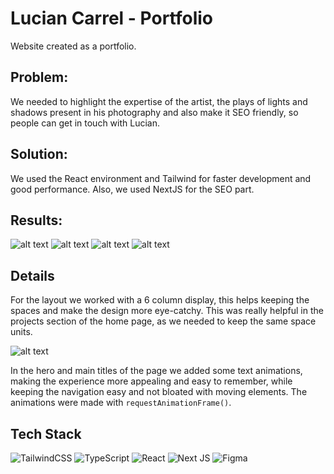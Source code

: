 # Lucian Carrel - Portfolio

Website created as a portfolio. 

## Problem:
We needed to highlight the expertise of the artist, the plays of lights and shadows present in his photography and also make it SEO friendly, so people can get in touch with Lucian.

## Solution:
We used the React environment and Tailwind for faster development and good performance. Also, we used NextJS for the SEO part.

## Results:
![alt text](../images-not-optimized/02_MVP_Lucian-form.gif)
![alt text](../images-not-optimized/02_MVP_Lucian-hero.gif)
![alt text](../images-not-optimized/02_MVP_Lucian-parallax.gif)
![alt text](../images-not-optimized/02_MVP_Lucian-scroll_to_bottom.gif)

## Details

For the layout we worked with a 6 column display, this helps keeping the spaces and make the design more eye-catchy. This was really helpful in the projects section of the home page, as we needed to keep the same space units.

![alt text](<../images-not-optimized/MSTD_RRSS_Ribbed Glass_08.jpg>)

In the hero and main titles of the page we added some text animations, making the experience more appealing and easy to remember, while keeping the navigation easy and not bloated with moving elements. The animations were made with `requestAnimationFrame()`.

## Tech Stack

![TailwindCSS](https://img.shields.io/badge/tailwindcss-%2338B2AC.svg?style=for-the-badge&logo=tailwind-css&logoColor=white)
![TypeScript](https://img.shields.io/badge/typescript-%23007ACC.svg?style=for-the-badge&logo=typescript&logoColor=white)
![React](https://img.shields.io/badge/react-%2320232a.svg?style=for-the-badge&logo=react&logoColor=%2361DAFB)
![Next JS](https://img.shields.io/badge/Next-black?style=for-the-badge&logo=next.js&logoColor=white)
![Figma](https://img.shields.io/badge/figma-%23F24E1E.svg?style=for-the-badge&logo=figma&logoColor=white)